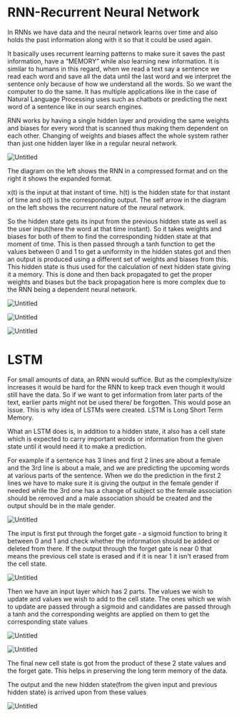 # RNN-Recurrent Neural Network

In RNNs we have data and the neural network learns over time and also holds the past information along with it so that it could be used again.

It basically uses recurrent learning patterns to make sure it saves the past information, have a “MEMORY” while also learning new information. It is similar to humans in this regard, when we read a text say a sentence we read each word and save all the data until the last word and we interpret the sentence only because of how we understand all the words. So we want the computer to do the same. It has multiple applications like in the case of Natural Language Processing uses such as chatbots or predicting the next word of a sentence like in our search engines.

RNN works by having a single hidden layer and providing the same weights and biases for every word that is scanned thus making them dependent on each other. Changing of weights and biases affect the whole system rather than just one hidden layer like in a regular neural network.

![Untitled](https://s3-us-west-2.amazonaws.com/secure.notion-static.com/94e079a3-0327-48c2-a38e-b5de46c9b941/Untitled.png)


The diagram on the left shows the RNN in a compressed format and on the right it shows the expanded format.

x(t) is the input at that instant of time. h(t) is the hidden state for that instant of time and o(t) is the corresponding output. The self arrow in the diagram on the left shows the recurrent nature of the neural network.

So the hidden state gets its input from the previous hidden state as well as the user input(here the word at that time instant). So it takes weights and biases for both of them to find the corresponding hidden state at that moment of time. This is then passed through a tanh function to get the values between 0 and 1 to get a uniformity in the hidden states got and then an output is produced using a different set of weights and biases from this. This hidden state is thus used for the calculation of next hidden state giving it a memory. This is done and then back propagated to get the proper weights and biases but the back propagation here is more complex due to the RNN being a dependent neural network.

![Untitled](https://s3-us-west-2.amazonaws.com/secure.notion-static.com/ca619b0a-4a55-485b-b91c-ee19c55e11fe/Untitled.png)

![Untitled](https://s3-us-west-2.amazonaws.com/secure.notion-static.com/9401292d-683d-4d5f-b20d-0bec3a186b83/Untitled.png)

![Untitled](https://s3-us-west-2.amazonaws.com/secure.notion-static.com/d4556c2a-1322-45e2-826c-99bd3ad06527/Untitled.png)

# LSTM

For small amounts of data, an RNN would suffice. But as the complexity/size increases it would be hard for the RNN to keep track even though it would still have the data. So if we want to get information from later parts of the text, earlier parts might not be used there/ be forgotten. This would pose an issue. This is why idea of LSTMs were created. LSTM is Long Short Term Memory.

What an LSTM does is, in addition to a hidden state, it also has a cell state which is expected to carry important words or information from the given state until it would need it to make a prediction.

For example if a sentence has 3 lines and first 2 lines are about a female and the 3rd line is about a male, and we are predicting the upcoming words at various parts of the sentence. When we do the prediction in the first 2 lines we have to make sure it is giving the output in the female gender if needed while the 3rd one has a change of subject so the female association should be removed and a male association should be created and the output should be in the male gender.

![Untitled](https://s3-us-west-2.amazonaws.com/secure.notion-static.com/dfcb8a77-0526-4ecf-9d94-fe7fe6e4dd9e/Untitled.png)

The input is first put through the forget gate - a sigmoid function to bring it between 0 and 1 and check whether the information should be added or deleted from there. If the output through the forget gate is near 0 that means the previous cell state is erased and if it is near 1 it isn't erased from the cell state.

![Untitled](https://s3-us-west-2.amazonaws.com/secure.notion-static.com/4487702c-80b4-4638-b47c-4d95adcbc177/Untitled.png)

Then we have an input layer which has 2 parts. The values we wish to update and values we wish to add to the cell state. The ones which we wish to update are passed through a sigmoid and candidates are passed through a tanh and the corresponding weights are applied on them to get the corresponding state values

![Untitled](https://s3-us-west-2.amazonaws.com/secure.notion-static.com/4ded3f73-fa06-4b7c-a68c-8fca03181d13/Untitled.png)

![Untitled](https://s3-us-west-2.amazonaws.com/secure.notion-static.com/31654c86-3427-45ef-92ed-9b60a79490a4/Untitled.png)

The final new cell state is got from the product of these 2 state values and the forget gate. This helps in preserving the long term memory of the data.

The output and the new hidden state(from the given input and previous hidden state) is arrived upon from these values

![Untitled](https://s3-us-west-2.amazonaws.com/secure.notion-static.com/8e13f8aa-a0e4-4129-9d31-f75f3042c99c/Untitled.png)
